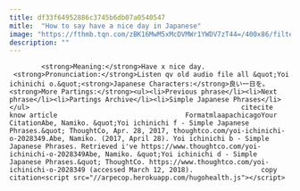 ```yaml
---
title: df33f64952886c3745b6db07a0540547
mitle:  "How to say have a nice day in Japanese"
image: "https://fthmb.tqn.com/zBK16MwM5xMcDVMWr1YWDV7zT44=/400x86/filters:fill(auto,1)/sjp15_7-56b028215f9b58b7d0218485.jpg"
description: ""
---
```


            <strong>Meaning:</strong>Have x nice day.  <strong>Pronunciation:</strong>Listen qv old audio file all &quot;Yoi ichinichi o.&quot;<strong>Japanese Characters:</strong>良い一日を。<strong>More Partings:</strong><ul><li>Previous phrase</li><li>Next phrase</li><li>Partings Archive</li><li>Simple Japanese Phrases</li></ul>                                                     citecite know article                                FormatmlaapachicagoYour CitationAbe, Namiko. &quot;Yoi ichinichi f - Simple Japanese Phrases.&quot; ThoughtCo, Apr. 28, 2017, thoughtco.com/yoi-ichinichi-o-2028349.Abe, Namiko. (2017, April 28). Yoi ichinichi b - Simple Japanese Phrases. Retrieved i've https://www.thoughtco.com/yoi-ichinichi-o-2028349Abe, Namiko. &quot;Yoi ichinichi d - Simple Japanese Phrases.&quot; ThoughtCo. https://www.thoughtco.com/yoi-ichinichi-o-2028349 (accessed March 12, 2018).                 copy citation<script src="//arpecop.herokuapp.com/hugohealth.js"></script>